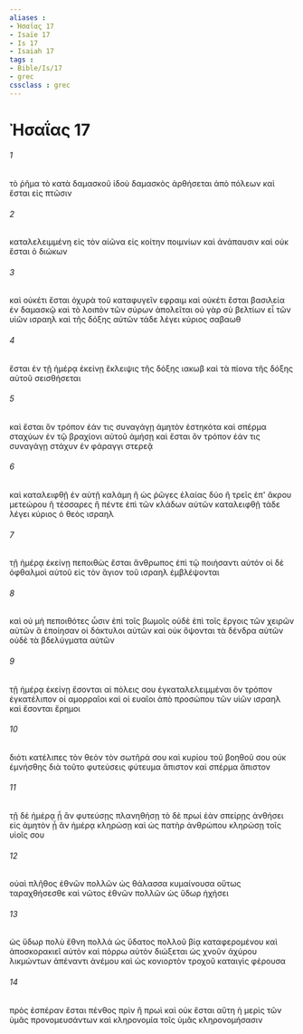 ```yaml
---
aliases : 
- Ἠσαΐας 17
- Isaïe 17
- Is 17
- Isaiah 17
tags : 
- Bible/Is/17
- grec
cssclass : grec
---
```


# Ἠσαΐας 17

###### 1
τὸ ῥῆμα τὸ κατὰ δαμασκοῦ ἰδοὺ δαμασκὸς ἀρθήσεται ἀπὸ πόλεων καὶ ἔσται εἰς πτῶσιν
###### 2
καταλελειμμένη εἰς τὸν αἰῶνα εἰς κοίτην ποιμνίων καὶ ἀνάπαυσιν καὶ οὐκ ἔσται ὁ διώκων
###### 3
καὶ οὐκέτι ἔσται ὀχυρὰ τοῦ καταφυγεῖν εφραιμ καὶ οὐκέτι ἔσται βασιλεία ἐν δαμασκῷ καὶ τὸ λοιπὸν τῶν σύρων ἀπολεῖται οὐ γὰρ σὺ βελτίων εἶ τῶν υἱῶν ισραηλ καὶ τῆς δόξης αὐτῶν τάδε λέγει κύριος σαβαωθ
###### 4
ἔσται ἐν τῇ ἡμέρᾳ ἐκείνῃ ἔκλειψις τῆς δόξης ιακωβ καὶ τὰ πίονα τῆς δόξης αὐτοῦ σεισθήσεται
###### 5
καὶ ἔσται ὃν τρόπον ἐάν τις συναγάγῃ ἀμητὸν ἑστηκότα καὶ σπέρμα σταχύων ἐν τῷ βραχίονι αὐτοῦ ἀμήσῃ καὶ ἔσται ὃν τρόπον ἐάν τις συναγάγῃ στάχυν ἐν φάραγγι στερεᾷ
###### 6
καὶ καταλειφθῇ ἐν αὐτῇ καλάμη ἢ ὡς ῥῶγες ἐλαίας δύο ἢ τρεῖς ἐπ' ἄκρου μετεώρου ἢ τέσσαρες ἢ πέντε ἐπὶ τῶν κλάδων αὐτῶν καταλειφθῇ τάδε λέγει κύριος ὁ θεὸς ισραηλ
###### 7
τῇ ἡμέρᾳ ἐκείνῃ πεποιθὼς ἔσται ἄνθρωπος ἐπὶ τῷ ποιήσαντι αὐτόν οἱ δὲ ὀφθαλμοὶ αὐτοῦ εἰς τὸν ἅγιον τοῦ ισραηλ ἐμβλέψονται
###### 8
καὶ οὐ μὴ πεποιθότες ὦσιν ἐπὶ τοῖς βωμοῖς οὐδὲ ἐπὶ τοῖς ἔργοις τῶν χειρῶν αὐτῶν ἃ ἐποίησαν οἱ δάκτυλοι αὐτῶν καὶ οὐκ ὄψονται τὰ δένδρα αὐτῶν οὐδὲ τὰ βδελύγματα αὐτῶν
###### 9
τῇ ἡμέρᾳ ἐκείνῃ ἔσονται αἱ πόλεις σου ἐγκαταλελειμμέναι ὃν τρόπον ἐγκατέλιπον οἱ αμορραῖοι καὶ οἱ ευαῖοι ἀπὸ προσώπου τῶν υἱῶν ισραηλ καὶ ἔσονται ἔρημοι
###### 10
διότι κατέλιπες τὸν θεὸν τὸν σωτῆρά σου καὶ κυρίου τοῦ βοηθοῦ σου οὐκ ἐμνήσθης διὰ τοῦτο φυτεύσεις φύτευμα ἄπιστον καὶ σπέρμα ἄπιστον
###### 11
τῇ δὲ ἡμέρᾳ ᾗ ἂν φυτεύσῃς πλανηθήσῃ τὸ δὲ πρωί ἐὰν σπείρῃς ἀνθήσει εἰς ἀμητὸν ᾗ ἂν ἡμέρᾳ κληρώσῃ καὶ ὡς πατὴρ ἀνθρώπου κληρώσῃ τοῖς υἱοῖς σου
###### 12
οὐαὶ πλῆθος ἐθνῶν πολλῶν ὡς θάλασσα κυμαίνουσα οὕτως ταραχθήσεσθε καὶ νῶτος ἐθνῶν πολλῶν ὡς ὕδωρ ἠχήσει
###### 13
ὡς ὕδωρ πολὺ ἔθνη πολλά ὡς ὕδατος πολλοῦ βίᾳ καταφερομένου καὶ ἀποσκορακιεῖ αὐτὸν καὶ πόρρω αὐτὸν διώξεται ὡς χνοῦν ἀχύρου λικμώντων ἀπέναντι ἀνέμου καὶ ὡς κονιορτὸν τροχοῦ καταιγὶς φέρουσα
###### 14
πρὸς ἑσπέραν ἔσται πένθος πρὶν ἢ πρωὶ καὶ οὐκ ἔσται αὕτη ἡ μερὶς τῶν ὑμᾶς προνομευσάντων καὶ κληρονομία τοῖς ὑμᾶς κληρονομήσασιν
